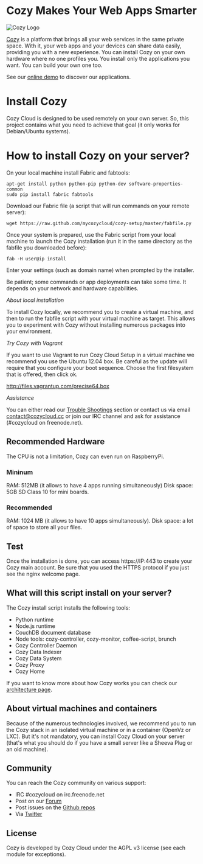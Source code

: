 # Cozy Makes Your Web Apps Smarter

![Cozy Logo](https://raw.github.com/mycozycloud/cozy-setup/gh-pages/assets/images/happycloud.png)

[Cozy](http://cozy.io) is a platform that brings all your web services in the
same private space.  With it, your web apps and your devices can share data
easily, providing you
with a new experience. You can install Cozy on your own hardware where no one
profiles you. You install only the applications you want. You can build your
own one too.

See our [online demo](https://demo.cozycloud.cc/) to discover our applications.

# Install Cozy

Cozy Cloud is designed to be used remotely on your own server.
So, this project contains what you need to achieve that goal
(it only works for Debian/Ubuntu systems).

# How to install Cozy on your server?

On your local machine install Fabric and fabtools:

    apt-get install python python-pip python-dev software-properties-common
    sudo pip install fabric fabtools

Download our Fabric file (a script that will run commands on your remote
server):

    wget https://raw.github.com/mycozycloud/cozy-setup/master/fabfile.py


Once your system is prepared, use the Fabric script from your local
machine to launch the Cozy installation (run it in the same directory as the fabfile
you downloaded before):

    fab -H user@ip install

Enter your settings (such as domain name) when prompted by the installer.

Be patient; some commands or app deployments can take some time. It
depends on your network and hardware capabilities.

*About local installation*

To install Cozy locally, we recommend you to create a virtual machine,
and then to run the fabfile script with your virtual machine as target.
This allows you to experiment with Cozy without installing numerous packages
into your environment.

*Try Cozy with Vagrant*

If you want to use Vagrant to run Cozy Cloud Setup in a virtual machine
we recommend you use the Ubuntu 12.04 box. Be careful as the update will require that
you configure your boot sequence. Choose the first filesystem that is offered, then click ok.

http://files.vagrantup.com/precise64.box

*Assistance*

You can either read our [Trouble
Shootings](https://github.com/mycozycloud/cozy-setup/wiki/Trouble-shootings) section or contact us via email
contact@cozycloud.cc or join our IRC channel and ask for assistance (#cozycloud
on freenode.net).

## Recommended Hardware

The CPU is not a limitation, Cozy can even run on RaspberryPi.

### Mininum

RAM: 512MB (it allows to have 4 apps running simultaneously)
Disk space: 5GB
SD Class 10 for mini boards.

### Recommended

RAM: 1024 MB (it allows to have 10 apps simultaneously).
Disk space: a lot of space to store all your files.

## Test 

Once the installation is done, you can access https://IP:443 to create your Cozy
main account. Be sure that you used the HTTPS protocol if you just see the nginx
welcome page.

## What will this script install on your server?

The Cozy install script installs the following tools:

* Python runtime
* Node.js runtime
* CouchDB document database
* Node tools: cozy-controller, cozy-monitor, coffee-script, brunch
* Cozy Controller Daemon
* Cozy Data Indexer
* Cozy Data System
* Cozy Proxy
* Cozy Home


If you want to know more about how Cozy works you can check our [architecture
page](https://github.com/mycozycloud/cozy-setup/wiki/Cozy-architecture).


## About virtual machines and containers

Because of the numerous technologies involved, we recommend you to run the Cozy
stack in an isolated virtual machine or in a container (OpenVz or LXC). But
it's not mandatory, you can install Cozy Cloud on your server (that's
what you should do if you have a small server like a Sheeva Plug or an old
machine).

## Community 

You can reach the Cozy community on various support:

* IRC #cozycloud on irc.freenode.net
* Post on our [Forum](https://groups.google.com/forum/?fromgroups#!forum/cozy-cloud)
* Post issues on the [Github repos](https://github.com/mycozycloud/)
* Via [Twitter](http://twitter.com/mycozycloud)

## License

Cozy is developed by Cozy Cloud under the AGPL v3 license (see each module for
exceptions).
